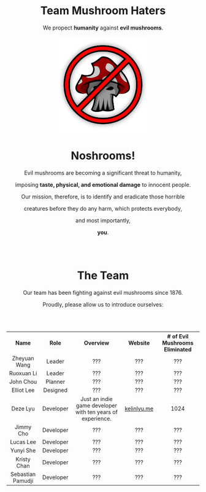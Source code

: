 <div align=center>

  <h1>Team Mushroom Haters</h1>
  <p>We propect <b>humanity</b> against <b>evil mushrooms</b>.</p>
  <img src="branding/Logo.png" alt="Logo" width=50%/>

  <h1>Noshrooms!</h1>
  <p>Evil mushrooms are becoming a significant threat to humanity,</p>
  <p>imposing <b>taste, physical, and emotional damage</b> to innocent people.</p>
  <p>Our mission, therefore, is to identify and eradicate those horrible</p>
  <p>creatures before they do any harm, which protects everybody,</p>
  <p>and most importantly,</p>
  <p><b>you</b>.</p>

  <br></br>

  <h1>The Team</h1>
  <p>Our team has been fighting against evil mushrooms since 1876.</p>
  <p>Proudly, please allow us to introduce ourselves:</p>

  <br></br>

  <table>
    <tr>
      <th align=center>Name</th>
      <th align=center>Role</th>
      <th align=center>Overview</th> 
      <th align=center>Website</th>
      <th align=center># of Evil Mushrooms Eliminated</th>
    </tr>
    <tr>
      <td align=center>Zheyuan Wang</td>
      <td align=center>Leader</td>
      <td align=center>???</td> 
      <td align=center>???</td>
      <td align=center>???</td>
    </tr>
    <tr>
      <td align=center>Ruoxuan Li</td>
      <td align=center>Leader</td>
      <td align=center>???</td> 
      <td align=center>???</td>
      <td align=center>???</td>
    </tr>
    <tr>
      <td align=center>John Chou</td>
      <td align=center>Planner</td>
      <td align=center>???</td> 
      <td align=center>???</td>
      <td align=center>???</td>
    </tr>
    <tr>
      <td align=center>Elliot Lee</td>
      <td align=center>Designed</td>
      <td align=center>???</td> 
      <td align=center>???</td>
      <td align=center>???</td>
    </tr>
    <tr>
      <td align=center>Deze Lyu</td>
      <td align=center>Developer</td>
      <td align=center>Just an indie game developer with ten years of experience.</td> 
      <td align=center><a href="https://kelinlyu.me">kelinlyu.me</a></td>
      <td align=center>1024</td>
    </tr>
    <tr>
      <td align=center>Jimmy Cho</td>
      <td align=center>Developer</td>
      <td align=center>???</td> 
      <td align=center>???</td>
      <td align=center>???</td>
    </tr>
    <tr>
      <td align=center>Lucas Lee</td>
      <td align=center>Developer</td>
      <td align=center>???</td> 
      <td align=center>???</td>
      <td align=center>???</td>
    </tr>
    <tr>
      <td align=center>Yunyi She</td>
      <td align=center>Developer</td>
      <td align=center>???</td> 
      <td align=center>???</td>
      <td align=center>???</td>
    </tr>
    <tr>
      <td align=center>Kristy Chan</td>
      <td align=center>Developer</td>
      <td align=center>???</td> 
      <td align=center>???</td>
      <td align=center>???</td>
    </tr>
    <tr>
      <td align=center>Sebastian Pamudji</td>
      <td align=center>Developer</td>
      <td align=center>???</td> 
      <td align=center>???</td>
      <td align=center>???</td>
    </tr>
  </table>

  <br></br>

</div>
